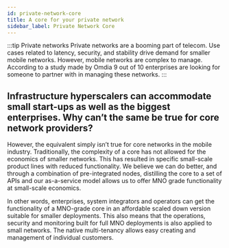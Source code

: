 ```yaml
---
id: private-network-core
title: A core for your private network
sidebar_label: Private Network Core
---
```


:::tip Private networks
Private networks are a booming part of telecom. Use cases related to latency, security, and stability drive demand for smaller mobile networks. However, mobile networks are complex to manage. According to a study made by Omdia 9 out of 10 enterprises are looking for someone to partner with in managing these networks.
:::

## Infrastructure hyperscalers can accommodate small start-ups as well as the biggest enterprises. Why can’t the same be true for core network providers?

However, the equivalent simply isn’t true for core networks in the mobile industry. Traditionally, the complexity of a core has not allowed for the economics of smaller networks. This has resulted in specific small-scale product lines with reduced functionality. We believe we can do better, and through a combination of pre-integrated nodes, distilling the core to a set of APIs and our as-a-service model allows us to offer MNO grade functionality at small-scale economics.

In other words, enterprises, system integrators and operators can get the functionality of a MNO-grade core in an affordable scaled down version suitable for smaller deployments. This also means that the operations, security and monitoring built for full MNO deployments is also applied to small networks. The native multi-tenancy allows easy creating and management of individual customers.
